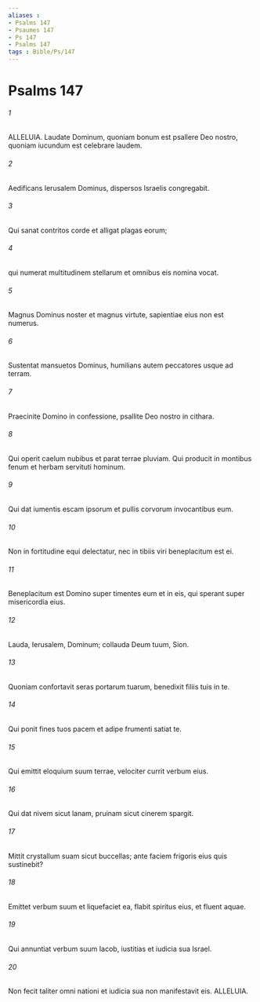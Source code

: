 ```yaml
---
aliases : 
- Psalms 147
- Psaumes 147
- Ps 147
- Psalms 147
tags : Bible/Ps/147
---
```


# Psalms 147

###### 1
ALLELUIA. Laudate Dominum, quoniam bonum est psallere Deo nostro, quoniam iucundum est celebrare laudem.
###### 2
Aedificans Ierusalem Dominus, dispersos Israelis congregabit.
###### 3
Qui sanat contritos corde et alligat plagas eorum;
###### 4
qui numerat multitudinem stellarum et omnibus eis nomina vocat.
###### 5
Magnus Dominus noster et magnus virtute, sapientiae eius non est numerus.
###### 6
Sustentat mansuetos Dominus, humilians autem peccatores usque ad terram.
###### 7
Praecinite Domino in confessione, psallite Deo nostro in cithara.
###### 8
Qui operit caelum nubibus et parat terrae pluviam. Qui producit in montibus fenum et herbam servituti hominum.
###### 9
Qui dat iumentis escam ipsorum et pullis corvorum invocantibus eum.
###### 10
Non in fortitudine equi delectatur, nec in tibiis viri beneplacitum est ei.
###### 11
Beneplacitum est Domino super timentes eum et in eis, qui sperant super misericordia eius.
###### 12
Lauda, Ierusalem, Dominum; collauda Deum tuum, Sion.
###### 13
Quoniam confortavit seras portarum tuarum, benedixit filiis tuis in te.
###### 14
Qui ponit fines tuos pacem et adipe frumenti satiat te.
###### 15
Qui emittit eloquium suum terrae, velociter currit verbum eius.
###### 16
Qui dat nivem sicut lanam, pruinam sicut cinerem spargit.
###### 17
Mittit crystallum suam sicut buccellas; ante faciem frigoris eius quis sustinebit?
###### 18
Emittet verbum suum et liquefaciet ea, flabit spiritus eius, et fluent aquae.
###### 19
Qui annuntiat verbum suum Iacob, iustitias et iudicia sua Israel.
###### 20
Non fecit taliter omni nationi et iudicia sua non manifestavit eis. ALLELUIA.
